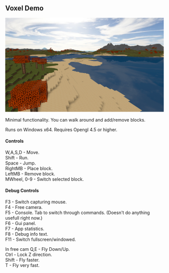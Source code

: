 ## Voxel Demo

![Screenshot1](https://raw.githubusercontent.com/guitarfreak/VoxelDemo/master/screenshot.png)

Minimal functionality. You can walk around and add/remove blocks.

Runs on Windows x64.
Requires Opengl 4.5 or higher.

#### Controls

W,A,S,D     - Move.  
Shift       - Run.  
Space       - Jump.  
RightMB     - Place block.  
LeftMB      - Remove block.  
MWheel, 0-9 - Switch selected block.  

#### Debug Controls

F3  - Switch capturing mouse.  
F4  - Free camera.  
F5  - Console. Tab to switch through commands. (Doesn't do anything usefull right now.)  
F6  - Gui panel.  
F7  - App statistics.  
F8  - Debug info text.  
F11 - Switch fullscreen/windowed.  

In free cam
Q,E   - Fly Down/Up.  
Ctrl  - Lock Z direction.  
Shift - Fly faster.  
T     - Fly very fast.  
